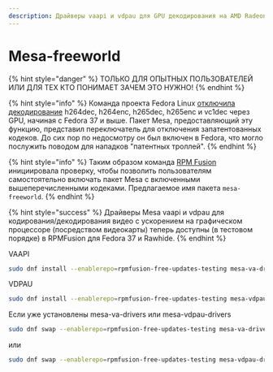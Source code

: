 ```yaml
---
description: Драйверы vaapi и vdpau для GPU декодирования на AMD Radeon
---
```


# Mesa-freeworld

{% hint style="danger" %}
ТОЛЬКО ДЛЯ ОПЫТНЫХ ПОЛЬЗОВАТЕЛЕЙ ИЛИ ДЛЯ ТЕХ КТО ПОНИМАЕТ ЗАЧЕМ ЭТО НУЖНО!
{% endhint %}

{% hint style="info" %}
Команда проекта Fedora Linux [отключила декодирование](https://debugpointnews.com/fedora-37-mesa/) h264dec, h264enc, h265dec, h265enc и vc1dec через GPU, начиная с Fedora 37 и выше. Пакет Mesa, предоставляющий эту функцию, представил переключатель для отключения запатентованных кодеков. До сих пор по недосмотру он был включен в Fedora, что могло послужить поводом для нападков "патентных троллей".
{% endhint %}

{% hint style="info" %}
Таким образом команда [RPM Fusion](https://rpmfusion.org/) инициировала проверку, чтобы позволить пользователям самостоятельно включать пакет Mesa с включенными вышеперечисленными кодеками. Предлагаемое имя пакета `mesa-freeworld`.
{% endhint %}

{% hint style="success" %}
Драйверы Mesa vaapi и vdpau для кодирования/декодирования видео с ускорением на графическом процессоре (посредством видеокарты) теперь доступны (в тестовом порядке) в RPMFusion для Fedora 37 и Rawhide.
{% endhint %}

VAAPI

```bash
sudo dnf install --enablerepo=rpmfusion-free-updates-testing mesa-va-drivers-freeworld
```

VDPAU

```bash
sudo dnf install --enablerepo=rpmfusion-free-updates-testing mesa-vdpau-drivers-freeworld
```

Если уже установлены mesa-va-drivers или mesa-vdpau-drivers

```bash
sudo dnf swap --enablerepo=rpmfusion-free-updates-testing mesa-va-drivers mesa-va-drivers-freeworld
```

или

```bash
sudo dnf swap --enablerepo=rpmfusion-free-updates-testing mesa-vdpau-drivers mesa-vdpau-drivers-freeworld
```
